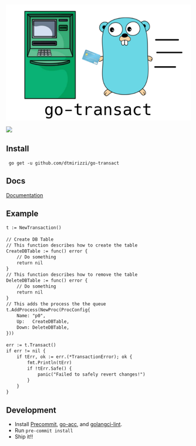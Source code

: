 
![](assets/logo.png)

![](https://github.com/dtmirizzi/go-transact/workflows/Test/badge.svg)


## Install 
```$xslt
 go get -u github.com/dtmirizzi/go-transact
```
## Docs 
[Documentation](https://godoc.org/github.com/dtmirizzi/go-transact/pkg)
## Example 
```
t := NewTransaction()
	
// Create DB Table 
// This function describes how to create the table
CreateDBTable := func() error {
	// Do something
	return nil
}
// This function describes how to remove the table 
DeleteDBTable := func() error {
	// Do something
	return nil
}
// This adds the process the the queue 
t.AddProcess(NewProc(ProcConfig{
	Name: "p0",
	Up:   CreateDBTable,
	Down: DeleteDBTable,
}))

err := t.Transact()
if err != nil {
	if tErr, ok := err.(*TransactionError); ok {
		fmt.Println(tErr)
        if !tErr.Safe() {
            panic("Failed to safely revert changes!")
        }
    }	
}
```



## Development
- Install [Precommit](https://pre-commit.com/), [go-acc](https://github.com/ory/go-acc), and [golangci-lint](https://github.com/golangci/golangci-lint).
- Run ```pre-commit install```
- Ship it!! 

